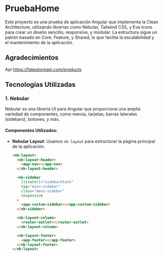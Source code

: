 # PruebaHome

Este proyecto es una prueba de aplicación Angular que implementa la Clean Architecture, utilizando librerías como Nebular, Tailwind CSS, y Eva Icons para crear un diseño sencillo, responsive, y modular. La estructura sigue un patrón basado en Core, Feature, y Shared, lo que facilita la escalabilidad y el mantenimiento de la aplicación.

## Agradecimientos
Api https://fakestoreapi.com/products

## Tecnologías Utilizadas

### 1. **Nebular**

Nebular es una librería UI para Angular que proporciona una amplia variedad de componentes, como menús, tarjetas, barras laterales (sidebars), botones, y más.

#### Componentes Utilizados:
- **Nebular Layout**: Usamos `nb-layout` para estructurar la página principal de la aplicación.
  
  ```html
  <nb-layout>
    <nb-layout-header>
      <app-nav></app-nav>
    </nb-layout-header>

    <nb-sidebar
      [(state)]="sidebarState"
      tag="main-sidebar"
      class="menu-sidebar"
      responsive
    >
      <app-custom-sidebar></app-custom-sidebar>
    </nb-sidebar>

    <nb-layout-column>
      <router-outlet></router-outlet>
    </nb-layout-column>

    <nb-layout-footer>
      <app-footer></app-footer>
    </nb-layout-footer>
  </nb-layout>

